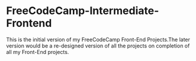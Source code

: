 # FreeCodeCamp-Intermediate-Frontend

This is the initial version of my FreeCodeCamp Front-End Projects.The later version would be a re-designed version of all the projects on completion of all my Front-End projects.
